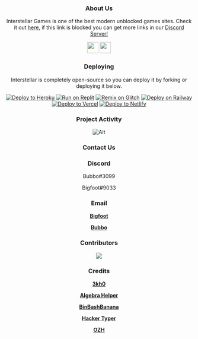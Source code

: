 <div align='center'>

### About Us

Interstellar Games is one of the best modern unblocked games sites. Check it out <a href="https://interstellars.games">here</a>, if this link is blocked you can get more links in our <a href="https://dsc.gg/interstellarntwork">Discord Server!</a>

<a href="https://discord.gg/gointerstellar"><img height="30px" src="https://img.shields.io/badge/Discord-7289DA?style=for-the-badge&logo=discord&logoColor=white"><img></a>
<a href="https://github.com/interstellarnetwork"><img height="30px" src="https://img.shields.io/badge/GitHub-100000?style=for-the-badge&logo=github&logoColor=white"><img></a>
</p>  

### Deploying
Interstellar is completely open-source so you can deploy it by forking or deploying it below.
  
<a target="_blank" href="https://heroku.com/deploy/?template=https://github.com/imbubbo/interstellar"><img alt="Deploy to Heroku" src="https://raw.githubusercontent.com/BinBashBanana/deploy-buttons/master/buttons/remade/heroku.svg"></a>
<a target="_blank" href="https://replit.com/github/imbubbo/interstellar"><img alt="Run on Replit" src="https://raw.githubusercontent.com/BinBashBanana/deploy-buttons/master/buttons/remade/replit.svg"></a>
<a target="_blank" href="https://glitch.com/edit/#!/import/github/imbubbo/interstellar"><img alt="Remix on Glitch" src="https://raw.githubusercontent.com/BinBashBanana/deploy-buttons/master/buttons/remade/glitch.svg"></a>
<a target="_blank" href="https://railway.app/new/template/AdkYoC?referralCode=PIIe5F"><img alt="Deploy on Railway" src="https://raw.githubusercontent.com/BinBashBanana/deploy-buttons/master/buttons/remade/railway.svg"></a>
<a target="_blank" href="https://vercel.com/new/clone?repository-url=https://github.com/imbubbo/interstellar"><img alt="Deploy to Vercel" src="https://raw.githubusercontent.com/BinBashBanana/deploy-buttons/master/buttons/remade/vercel.svg"></a>
<a target="_blank" href="https://app.netlify.com/start/deploy?repository=https://github.com/imbubbo/interstellar"><img alt="Deploy to Netlify" src="https://raw.githubusercontent.com/BinBashBanana/deploy-buttons/master/buttons/remade/netlify.svg"></a>

### Project Activity

![Alt](https://repobeats.axiom.co/api/embed/cb9f30f479ea962536e2507e469a04718173bf3c.svg "Repobeats analytics image")
 
### Contact Us

### Discord
Bubbo#3099

Bigfoot#9033

### Email
 **<a href="mailto:bigfoot.gaming9999@gmail.com">Bigfoot</a>**
 
 **<a href="mailto:bubbo@interstellars.games">Bubbo</a>**



### Contributors 
<img src="https://contrib.rocks/image?repo=interstellarnetwork/interstellar"/>

### Credits
 **<a href="https://github.com/3kh0/3kh0.github.io">3kh0</a>**
 
 **<a href="https://github.com/AlgebraHelper/AlgebraHelper-old">Algebra Helper</a>**

**<a href="https://github.com/BinBashBanana/webretro">BinBashBanana</a>** 

**<a href="https://github.com/duiker101/Hacker-Typer">Hacker Typer</a>**

 **<a href="https://github.com/ozh/cookieclicker">OZH</a>**










  

